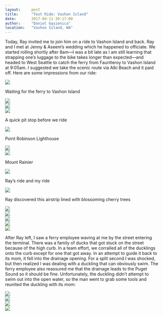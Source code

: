 ```yaml
---
layout:     post
title:      "Test Ride: Vashon Island"
date:       2017-04-11 20:17:00
author:     "Daniel Gąsienica"
location:   "Vashon Island, WA"
---
```


Today, Ray invited me to join him on a ride to Vashon Island and back. Ray
and I met at Jenny & Aseem’s wedding which he happened to officiate. We started
rolling shortly after 8am—I was a bit late as I am still learning that
strapping one’s luggage to the bike takes longer than expected—and headed to
West Seattle to catch the ferry from Fauntleroy to Vashon Island at 9:05am.
I suggested we take the scenic route via Alki Beach and it paid off. Here
are some impressions from our ride:

<div class="post-image">
  <img src="/img/DG-2017-04-11-09-03-44.jpg"/>
  <p class="post-image-caption">
    Waiting for the ferry to Vashon Island
  </p>
</div>
<div class="post-image">
  <img src="/img/DG-2017-04-11-09-03-52.jpg"/>
</div>
<div class="post-image">
  <img src="/img/DG-2017-04-11-09-10-00.jpg"/>
</div>
<div class="post-image">
  <img src="/img/DG-2017-04-11-09-46-32.jpg"/>
  <p class="post-image-caption">
    A quick pit stop before we ride
  </p>
</div>
<div class="post-image">
  <img src="/img/DG-2017-04-11-10-37-13.jpg"/>
  <p class="post-image-caption">
    Point Robinson Lighthouse
  </p>
</div>
<div class="post-image">
  <img src="/img/DG-2017-04-11-10-46-23.jpg"/>
</div>
<div class="post-image">
  <img src="/img/DG-2017-04-11-11-07-29.jpg"/>
  <p class="post-image-caption">
    Mount Rainier
  </p>
</div>
<div class="post-image">
  <img src="/img/DG-2017-04-11-11-09-18.jpg"/>
  <p class="post-image-caption">
    Ray’s ride and my ride
  </p>
</div>
<!-- Figure out a better layout for tall image: -->
<!--
<div class="post-image">
  <img src="/img/DG-2017-04-11-11-10-16.jpg"/>
</div>
-->
<div class="post-image">
  <img src="/img/DG-2017-04-11-11-47-34.jpg"/>
  <p class="post-image-caption">
    Ray discovered this airstrip lined with blossoming cherry trees
  </p>
</div>
<div class="post-image">
  <img src="/img/DG-2017-04-11-11-47-57.jpg"/>
</div>
<div class="post-image">
  <img src="/img/DG-2017-04-11-12-03-32.jpg"/>
</div>
<div class="post-image">
  <img src="/img/DG-2017-04-11-12-03-47.jpg"/>
</div>
<div class="post-image">
  <img src="/img/DG-2017-04-11-12-05-00.jpg"/>
</div>
<div class="post-image">
  <img src="/img/DG-2017-04-11-12-49-22.jpg"/>
</div>

After Ray left, I saw a ferry employee waving at me by the street entering the
terminal. There was a family of ducks that got stuck on the street because of
the high curb. In a team effort, we corralled all of the ducklings onto the curb
except for one that got away. In an attempt to guide it back to its mom, it fell
into the drainage opening. For a split second I was shocked, but then realized
I was dealing with a duckling that can obviously swim. The ferry employee also
reassured me that the drainage leads to the Puget Sound so it should be fine.
Unfortunately, the duckling didn’t attempt to swim out into the open water, so
the man went to grab some tools and reunited the duckling with its mom:

<div class="post-image">
  <img src="/img/DG-2017-04-11-13-09-11.jpg"/>
</div>
<div class="post-image">
  <img src="/img/DG-2017-04-11-13-19-40.jpg"/>
</div>
<div class="post-image">
  <img src="/img/DG-2017-04-11-13-19-55-2.jpg"/>
</div>
<div class="post-image">
  <img src="/img/DG-2017-04-11-13-20-08.jpg"/>
</div>

